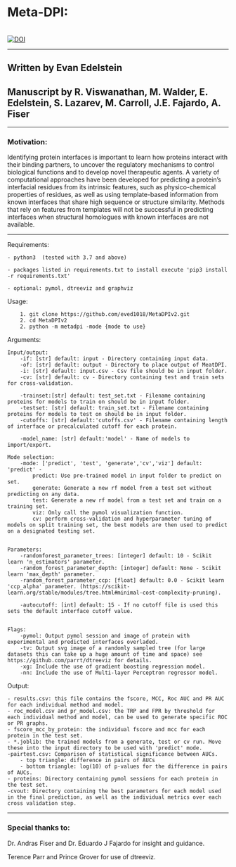 # Meta-DPI: 

<br>[![DOI](https://zenodo.org/badge/DOI/10.5281/zenodo.5706324.svg)](https://doi.org/10.5281/zenodo.5706324)


---
## Written by Evan Edelstein 

## Manuscript by R. Viswanathan, M. Walder, E. Edelstein, S. Lazarev, M. Carroll, J.E. Fajardo, A. Fiser
---

### Motivation: 
<p>Identifying protein interfaces is important to learn how proteins interact with their binding partners,
to uncover the regulatory mechanisms to control biological functions and to develop novel therapeutic agents. A
variety of computational approaches have been developed for predicting a protein’s interfacial residues from its
intrinsic features, such as physico-chemical properties of residues, as well as using template-based information
from known interfaces that share high sequence or structure similarity. Methods that rely on features from
templates will not be successful in predicting interfaces when structural homologues with known interfaces are
not available.</p>

---


Requirements:

	- python3  (tested with 3.7 and above)

	- packages listed in requirements.txt to install execute 'pip3 install -r requirements.txt' 

	- optional: pymol, dtreeviz and graphviz

Usage: 
	
		1. git clone https://github.com/eved1018/MetaDPIv2.git
		2. cd MetaDPIv2 
		2. python -m metadpi -mode {mode to use} 


Arguments:

	Input/output:
		-if: [str] default: input - Directory containing input data.
		-of: [str] default: output - Directory to place output of MeatDPI.
		-i: [str] default: input.csv - Csv file should be in input folder.
		-cv: [str] default: cv - Directory containing test and train sets for cross-validation. 

		-trainset:[str] default: test_set.txt - Filename containing proteins for models to train on should be in input folder.
		-testset: [str] default: train_set.txt - Filename containing proteins for models to test on should be in input folder.
		-cutoffs: [str] default:'cutoffs.csv' - Filename containing length of interface or precalculated cutoff for each protein. 

		-model_name: [str] default:'model' - Name of models to import/export.

	Mode selection:
		-mode: ['predict', 'test', 'generate','cv','viz'] default: 'predict' - 
			predict: Use pre-trained model in input folder to predict on set.
			generate: Generate a new rf model from a test set without predicting on any data.
			test: Generate a new rf model from a test set and train on a training set.
			viz: Only call the pymol visualization function.
			cv: perform cross-validation and hyperparameter tuning of models on split training set, the best models are then used to predict on a designated testing set. 

	
	Parameters:
		-randomforest_parameter_trees: [integer] default: 10 - Scikit learn 'n_estimators' parameter.
		-random_forest_parameter_depth: [integer] default: None - Scikit learn 'max_depth' parameter.
		-random_forest_parameter_ccp: [float] default: 0.0 - Scikit learn 'ccp_alpha' parameter. (https://scikit-learn.org/stable/modules/tree.html#minimal-cost-complexity-pruning).

		-autocutoff: [int] default: 15 - If no cutoff file is used this sets the default interface cutoff value.

	
	Flags: 
		-pymol: Output pymol session and image of protein with experimental and predicted interfaces overladed. 
		-tv: Output svg image of a randomly sampled tree (for large datasets this can take up a huge amount of time and space) see https://github.com/parrt/dtreeviz for details.
		-xg: Include the use of gradient boosting regression model.
		-nn: Include the use of Multi-layer Perceptron regressor model.


Output:

	- results.csv: this file contains the fscore, MCC, Roc AUC and PR AUC for each individual method and model. 
	- roc_model.csv and pr_model.csv: the TRP and FPR by threshold for each individual method and model, can be used to generate specific ROC or PR graphs. 
	- fscore_mcc_by_protein: the individual fscore and mcc for each protein in the test set. 
	- *.joblib: the trained models from a generate, test or cv run. Move these into the input directory to be used with 'predict' mode. 
	-pairtest.csv: Comparison of statistical significance between AUCs.
		- top triangle: difference in pairs of AUCs
		- bottom triangle: log(10) of p-values for the difference in pairs of AUCs.
	- proteins: Directory containing pymol sessions for each protein in the test set.  
	-cvout: Directory containing the best parameters for each model used in the final prediction, as well as the individual metrics over each cross validation step. 
	

---
### Special thanks to:

<p>Dr. Andras Fiser and Dr. Eduardo J Fajardo for insight and guidance.</p> 

<p>Terence Parr and Prince Grover for use of dtreeviz.</p>

 
	

